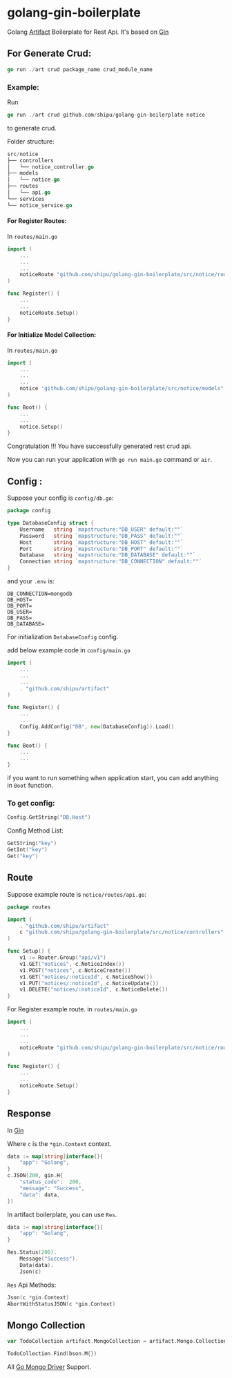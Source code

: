 # golang-gin-boilerplate
Golang [Artifact](https://github.com/shipu/artifact) Boilerplate for Rest Api. It's based on [Gin](https://github.com/gin-gonic/gin)

## For Generate Crud: 
```go
go run ./art crud package_name crud_module_name
```

### Example: 

Run 
```go 
go run ./art crud github.com/shipu/golang-gin-boilerplate notice
``` 
to generate crud.

Folder structure: 
```go
src/notice
├── controllers
│   └── notice_controller.go
├── models
│   └── notice.go
├── routes
│   └── api.go
└── services
└── notice_service.go
```

#### For Register Routes:

In `routes/main.go`
```go
import (
    ...	
    ...
    ...
    noticeRoute "github.com/shipu/golang-gin-boilerplate/src/notice/routes"
)

```
```go
func Register() {
    ...
    ...
    noticeRoute.Setup()
}
```
#### For Initialize Model Collection:

In `routes/main.go`
```go
import (
    ...	
    ...
    ...
    notice "github.com/shipu/golang-gin-boilerplate/src/notice/models"
)

```
```go
func Boot() {
    ...
    ...
    notice.Setup()
}
```

Congratulation !!! You have successfully generated rest crud api. 

Now you can run your application with `go run main.go` command or `air`.

## Config :

Suppose your config is `config/db.go`:
```go
package config

type DatabaseConfig struct {
	Username   string `mapstructure:"DB_USER" default:""`
	Password   string `mapstructure:"DB_PASS" default:""`
	Host       string `mapstructure:"DB_HOST" default:""`
	Port       string `mapstructure:"DB_PORT" default:""`
	Database   string `mapstructure:"DB_DATABASE" default:""`
	Connection string `mapstructure:"DB_CONNECTION" default:""`
}
```
and your `.env` is:
```dotenv
DB_CONNECTION=mongodb
DB_HOST=
DB_PORT=
DB_USER=
DB_PASS=
DB_DATABASE=
```

For initialization `DatabaseConfig` config. 

add below example code in `config/main.go`
```go
import (
    ...	
    ...
    ...
    . "github.com/shipu/artifact"
)

```
```go
func Register() {
    ...
    ...
    Config.AddConfig("DB", new(DatabaseConfig)).Load()
}

func Boot() {
    ...
    ...
}
```

if you want to run something when application start, you can add anything in `Boot` function.

### To get config:
```go
Config.GetString("DB.Host")
```

Config Method List:
```go
GetString("key")
GetInt("key")
Get("key")
```

## Route

Suppose example route is `notice/routes/api.go`:
```go
package routes

import (
	. "github.com/shipu/artifact"
	c "github.com/shipu/golang-gin-boilerplate/src/notice/controllers"
)

func Setup() {
    v1 := Router.Group("api/v1")
    v1.GET("notices", c.NoticeIndex())
    v1.POST("notices", c.NoticeCreate())
    v1.GET("notices/:noticeId", c.NoticeShow())
    v1.PUT("notices/:noticeId", c.NoticeUpdate())
    v1.DELETE("notices/:noticeId", c.NoticeDelete())
}
```

For Register example route. in `routes/main.go`

```go
import (
    ...	
    ...
    ...
    noticeRoute "github.com/shipu/golang-gin-boilerplate/src/notice/routes"
)

```
```go
func Register() {
    ...
    ...
    noticeRoute.Setup()
}
```

## Response
In [Gin](https://github.com/gin-gonic/gin)

Where `c` is the `*gin.Context` context.

```go
data := map[string]interface{}{
    "app": "Golang",
}
c.JSON(200, gin.H{
    "status_code":  200,
    "message": "Success",
    "data": data,
})
```
In artifact boilerplate, you can use `Res`.
```go
data := map[string]interface{}{
    "app": "Golang",
}

Res.Status(200).
    Message("Success").
    Data(data).
	Json(c)
```

`Res` Api Methods:
```go
Json(c *gin.Context)
AbortWithStatusJSON(c *gin.Context)
```

## Mongo Collection

```go
var TodoCollection artifact.MongoCollection = artifact.Mongo.Collection("todos")

TodoCollection.Find(bson.M{})
```

All [Go Mongo Driver](https://docs.mongodb.com/drivers/go/current/) Support.